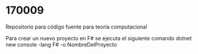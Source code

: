 # 170009
Repositorio para código fuente para teoría computacional

Para crear un nuevo proyecto en F# se ejecuta el siguiente comando
    dotnet new console -lang F# -o NombreDelProyecto


